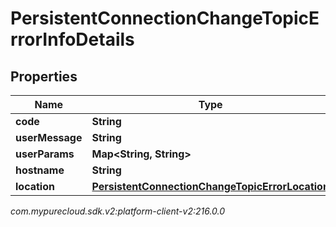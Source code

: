 # PersistentConnectionChangeTopicErrorInfoDetails


## Properties

| Name | Type | Description | Notes |
| ------------ | ------------- | ------------- | ------------- |
| **code** | **String** |  |  [optional] |
| **userMessage** | **String** |  |  [optional] |
| **userParams** | **Map&lt;String, String&gt;** |  |  [optional] |
| **hostname** | **String** |  |  [optional] |
| **location** | [**PersistentConnectionChangeTopicErrorLocation**](PersistentConnectionChangeTopicErrorLocation) |  |  [optional] |




_com.mypurecloud.sdk.v2:platform-client-v2:216.0.0_
